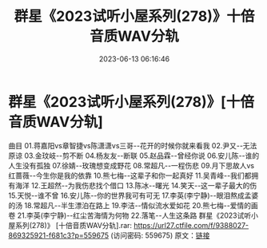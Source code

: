 ﻿---
title: 群星《2023试听小屋系列(278)》十倍音质WAV分轨
date: 2023-06-13 06:16:46
categories: WAV车载音乐、镜像
tags: 华语中文
---
# 群星《2023试听小屋系列(278)》[十倍音质WAV分轨]

曲目
01.蒋嘉阳vs章智捷vs陈潇潇vs三哥--花开的时候你就来看我
02.尹又--无法原谅
03.金玟岐--剪不断
04.杨友友--断联
05.赵品霖--曾经你说
06.安儿陈--谁的人生没有孤独
07.徐婧--玫瑰想变成野花
08.常超凡--一程伤悲
09.月下思故人vs红蔷薇--今生你是我的依靠
10.熊七梅--这辈子和你一起真好
11.吴青峰--我们都拥有海洋
12.王超然--为我伤悲找个借口
13.陈冰--曙光
14.笑天--这一辈子最大的伤
15.天悦--谁不曾
16.安儿陈--你的世界我可有可无
17.李英(李宁静)--眼泪熬成孟婆的汤
18.常超凡--半生漂泊在路上
19.李洁--情似流水爱如花
20.熊七梅--爱情的画卷
21.李英(李宁静)--红尘苦海情为何物
22.落笔--人生这条路
群星《2023试听小屋系列(278)》 [十倍音质WAV分轨].rar: https://url27.ctfile.com/f/9388027-869325921-f681c3?p=559675
(访问密码: 559675)
原文：[链接](https://blog.sina.com.cn/s/blog_1647c7e76010312bk.html)